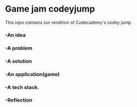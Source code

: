 # Game jam codeyjump
This repo contains our rendition of Codecademy's codey jump.

 ### -An idea 
 
 ### -A problem 
 
 ### -A solution 
 
 ### -An application(game) 
 
 ### -A tech stack.

 ### -Reflection
